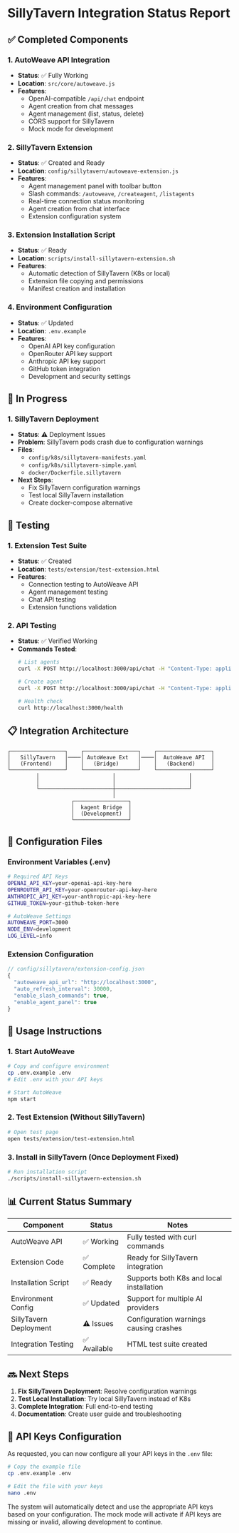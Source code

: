 # SillyTavern Integration Status Report

## ✅ Completed Components

### 1. AutoWeave API Integration
- **Status**: ✅ Fully Working
- **Location**: `src/core/autoweave.js`
- **Features**:
  - OpenAI-compatible `/api/chat` endpoint
  - Agent creation from chat messages
  - Agent management (list, status, delete)
  - CORS support for SillyTavern
  - Mock mode for development

### 2. SillyTavern Extension
- **Status**: ✅ Created and Ready
- **Location**: `config/sillytavern/autoweave-extension.js`
- **Features**:
  - Agent management panel with toolbar button
  - Slash commands: `/autoweave`, `/createagent`, `/listagents`
  - Real-time connection status monitoring
  - Agent creation from chat interface
  - Extension configuration system

### 3. Extension Installation Script
- **Status**: ✅ Ready
- **Location**: `scripts/install-sillytavern-extension.sh`
- **Features**:
  - Automatic detection of SillyTavern (K8s or local)
  - Extension file copying and permissions
  - Manifest creation and installation

### 4. Environment Configuration
- **Status**: ✅ Updated
- **Location**: `.env.example`
- **Features**:
  - OpenAI API key configuration
  - OpenRouter API key support
  - Anthropic API key support
  - GitHub token integration
  - Development and security settings

## 🔄 In Progress

### 1. SillyTavern Deployment
- **Status**: ⚠️ Deployment Issues
- **Problem**: SillyTavern pods crash due to configuration warnings
- **Files**: 
  - `config/k8s/sillytavern-manifests.yaml`
  - `config/k8s/sillytavern-simple.yaml`
  - `docker/Dockerfile.sillytavern`
- **Next Steps**: 
  - Fix SillyTavern configuration warnings
  - Test local SillyTavern installation
  - Create docker-compose alternative

## 🧪 Testing

### 1. Extension Test Suite
- **Status**: ✅ Created
- **Location**: `tests/extension/test-extension.html`
- **Features**:
  - Connection testing to AutoWeave API
  - Agent management testing
  - Chat API testing
  - Extension functions validation

### 2. API Testing
- **Status**: ✅ Verified Working
- **Commands Tested**:
  ```bash
  # List agents
  curl -X POST http://localhost:3000/api/chat -H "Content-Type: application/json" -d '{"messages": [{"role": "user", "content": "list agents"}]}'
  
  # Create agent
  curl -X POST http://localhost:3000/api/chat -H "Content-Type: application/json" -d '{"messages": [{"role": "user", "content": "create agent for monitoring server temperature"}]}'
  
  # Health check
  curl http://localhost:3000/health
  ```

## 📋 Integration Architecture

```
┌─────────────────┐    ┌─────────────────┐    ┌─────────────────┐
│   SillyTavern   │────│ AutoWeave Ext   │────│  AutoWeave API  │
│   (Frontend)    │    │   (Bridge)      │    │   (Backend)     │
└─────────────────┘    └─────────────────┘    └─────────────────┘
         │                       │                       │
         │                       │                       │
         └───────────────────────┼───────────────────────┘
                                 │
                    ┌─────────────────┐
                    │  kagent Bridge  │
                    │  (Development)  │
                    └─────────────────┘
```

## 🔧 Configuration Files

### Environment Variables (.env)
```bash
# Required API Keys
OPENAI_API_KEY=your-openai-api-key-here
OPENROUTER_API_KEY=your-openrouter-api-key-here
ANTHROPIC_API_KEY=your-anthropic-api-key-here
GITHUB_TOKEN=your-github-token-here

# AutoWeave Settings
AUTOWEAVE_PORT=3000
NODE_ENV=development
LOG_LEVEL=info
```

### Extension Configuration
```javascript
// config/sillytavern/extension-config.json
{
  "autoweave_api_url": "http://localhost:3000",
  "auto_refresh_interval": 30000,
  "enable_slash_commands": true,
  "enable_agent_panel": true
}
```

## 🚀 Usage Instructions

### 1. Start AutoWeave
```bash
# Copy and configure environment
cp .env.example .env
# Edit .env with your API keys

# Start AutoWeave
npm start
```

### 2. Test Extension (Without SillyTavern)
```bash
# Open test page
open tests/extension/test-extension.html
```

### 3. Install in SillyTavern (Once Deployment Fixed)
```bash
# Run installation script
./scripts/install-sillytavern-extension.sh
```

## 📊 Current Status Summary

| Component | Status | Notes |
|-----------|--------|-------|
| AutoWeave API | ✅ Working | Fully tested with curl commands |
| Extension Code | ✅ Complete | Ready for SillyTavern integration |
| Installation Script | ✅ Ready | Supports both K8s and local installation |
| Environment Config | ✅ Updated | Support for multiple AI providers |
| SillyTavern Deployment | ⚠️ Issues | Configuration warnings causing crashes |
| Integration Testing | ✅ Available | HTML test suite created |

## 🔜 Next Steps

1. **Fix SillyTavern Deployment**: Resolve configuration warnings
2. **Test Local Installation**: Try local SillyTavern instead of K8s
3. **Complete Integration**: Full end-to-end testing
4. **Documentation**: Create user guide and troubleshooting

## 📝 API Keys Configuration

As requested, you can now configure all your API keys in the `.env` file:

```bash
# Copy the example file
cp .env.example .env

# Edit the file with your keys
nano .env
```

The system will automatically detect and use the appropriate API keys based on your configuration. The mock mode will activate if API keys are missing or invalid, allowing development to continue.